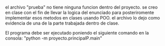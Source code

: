 el archivo "prueba" no tiene ninguna funcion dentro del proyecto. se creo en clase con el fin de llevar la logica del enunciado para posteriromente implementar esos metodos en clases usando POO. el archivo lo dejo como evidencia de una de la parte trabajada dentro de clase.

El programa debe ser ejecutado poniendo el siguiente comando en la consola:
"python -m proyecto.principalP.main"
